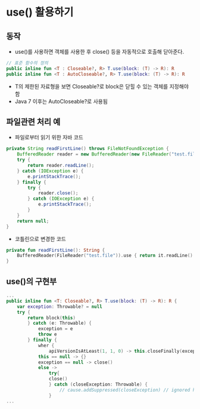 # use() 활용하기
## 동작
* use()를 사용하면 객체를 사용한 후 close() 등을 자동적으로 호출해 닫아준다.
```kotlin
// 표준 함수의 정의
public inline fun <T : Closeable?, R> T.use(block: (T) -> R): R
public inline fun <T : AutoCloseable?, R> T.use(block: (T) -> R): R
```
* T의 제한된 자료형을 보면 Closeable?로 block은 닫힐 수 있는 객체를 지정해야 함
* Java 7 이후는 AutoCloseable?로 사용됨

## 파일관련 처리 예
* 파일로부터 읽기 위한 자바 코드
```java
private String readFirstLine() throws FileNotFoundException {
    BufferedReader reader = new BufferedReader(new FileReader("test.file"));
    try {
        return reader.readLine();
    } catch (IOException e) {
        e.printStackTrace();
    } finally {
        try {
            reader.close();
        } catch (IOException e) {
            e.printStackTrace();
        }
    }
    return null;
}
```

* 코틀린으로 변경한 코드
```kotlin
private fun readFirstLine(): String {
    BufferedReader(FileReader("test.file")).use { return it.readLine() }
}
```

## use()의 구현부
```kotlin
...
public inline fun <T: Closeable?, R> T.use(block: (T) -> R): R {
    var exception: Throwable? = null 
    try {
        return block(this)
        } catch (e: Throwable) {
            exception = e
            throw e
        } finally {
            wher {
                apiVersionIsAtLeast(1, 1, 0) -> this.closeFinally(exception)
            this == null -> {}
            exception == null -> close()
            else ->
                try{
                close()
                } catch (closeException: Throwable) {
                    // cause.addSuppressed(closeException) // ignored here
                }
...
```